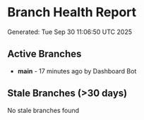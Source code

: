 # Branch Health Report
Generated: Tue Sep 30 11:06:50 UTC 2025

## Active Branches
- **main** - 17 minutes ago by Dashboard Bot

## Stale Branches (>30 days)
No stale branches found
